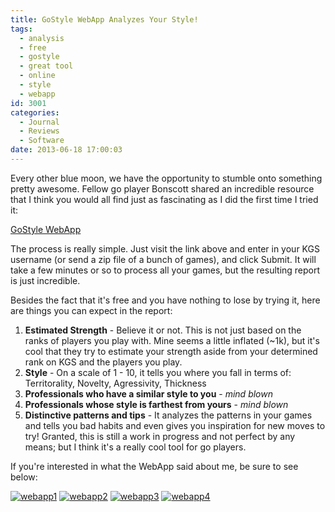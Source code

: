 ```yaml
---
title: GoStyle WebApp Analyzes Your Style!
tags:
  - analysis
  - free
  - gostyle
  - great tool
  - online
  - style
  - webapp
id: 3001
categories:
  - Journal
  - Reviews
  - Software
date: 2013-06-18 17:00:03
---
```


Every other blue moon, we have the opportunity to stumble onto something pretty awesome. Fellow go player Bonscott shared an incredible resource that I think you would all find just as fascinating as I did the first time I tried it:

[GoStyle WebApp](http://gostyle.j2m.cz/webapp.html)

The process is really simple. Just visit the link above and enter in your KGS username (or send a zip file of a bunch of games), and click Submit. It will take a few minutes or so to process all your games, but the resulting report is just incredible.

Besides the fact that it's free and you have nothing to lose by trying it, here are things you can expect in the report:

1.  **Estimated Strength** - Believe it or not. This is not just based on the ranks of players you play with. Mine seems a little inflated (~1k), but it's cool that they try to estimate your strength aside from your determined rank on KGS and the players you play.
2.  **Style** - On a scale of 1 - 10, it tells you where you fall in terms of: Territorality, Novelty, Agressivity, Thickness
3.  **Professionals who have a similar style to you** - *mind blown*
4.  **Professionals whose style is farthest from yours** - *mind blown*
5.  **Distinctive patterns and tips** - It analyzes the patterns in your games and tells you bad habits and even gives you inspiration for new moves to try!
Granted, this is still a work in progress and not perfect by any means; but I think it's a really cool tool for go players.

If you're interested in what the WebApp said about me, be sure to see below:

<!--more-->

[![webapp1](http://www.bengozen.com/wp-content/uploads/2013/06/webapp1.png)](http://www.bengozen.com/wp-content/uploads/2013/06/webapp1.png) [![webapp2](http://www.bengozen.com/wp-content/uploads/2013/06/webapp2.png)](http://www.bengozen.com/wp-content/uploads/2013/06/webapp2.png) [![webapp3](http://www.bengozen.com/wp-content/uploads/2013/06/webapp3.png)](http://www.bengozen.com/wp-content/uploads/2013/06/webapp3.png) [![webapp4](http://www.bengozen.com/wp-content/uploads/2013/06/webapp4.png)](http://www.bengozen.com/wp-content/uploads/2013/06/webapp4.png)
